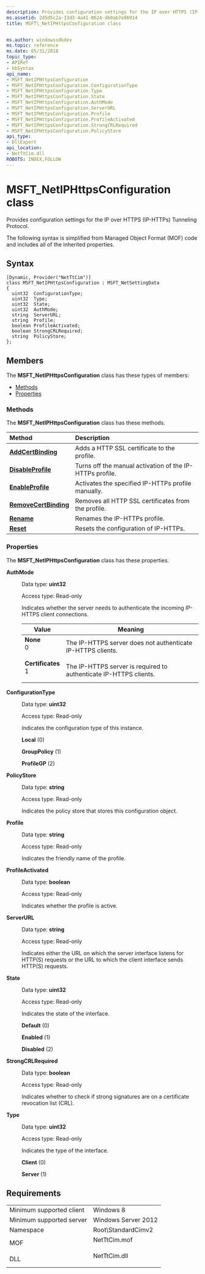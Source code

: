 ```yaml
---
description: Provides configuration settings for the IP over HTTPS (IP-HTTPs) Tunneling Protocol.
ms.assetid: 2d5d5c2a-33d3-4a41-8624-db0ab7e86914
title: MSFT\_NetIPHttpsConfiguration class


ms.author: windowssdkdev
ms.topic: reference
ms.date: 05/31/2018
topic_type: 
- APIRef
- kbSyntax
api_name: 
- MSFT_NetIPHttpsConfiguration
- MSFT_NetIPHttpsConfiguration.ConfigurationType
- MSFT_NetIPHttpsConfiguration.Type
- MSFT_NetIPHttpsConfiguration.State
- MSFT_NetIPHttpsConfiguration.AuthMode
- MSFT_NetIPHttpsConfiguration.ServerURL
- MSFT_NetIPHttpsConfiguration.Profile
- MSFT_NetIPHttpsConfiguration.ProfileActivated
- MSFT_NetIPHttpsConfiguration.StrongCRLRequired
- MSFT_NetIPHttpsConfiguration.PolicyStore
api_type: 
- DllExport
api_location: 
- NetTtCim.dll
ROBOTS: INDEX,FOLLOW
---
```


# MSFT\_NetIPHttpsConfiguration class

Provides configuration settings for the IP over HTTPS (IP-HTTPs) Tunneling Protocol.

The following syntax is simplified from Managed Object Format (MOF) code and includes all of the inherited properties.

## Syntax

``` syntax
[Dynamic, Provider("NetTtCim")]
class MSFT_NetIPHttpsConfiguration : MSFT_NetSettingData
{
  uint32  ConfigurationType;
  uint32  Type;
  uint32  State;
  uint32  AuthMode;
  string  ServerURL;
  string  Profile;
  boolean ProfileActivated;
  boolean StrongCRLRequired;
  string  PolicyStore;
};
```

## Members

The **MSFT\_NetIPHttpsConfiguration** class has these types of members:

-   [Methods](#methods)
-   [Properties](#properties)

### Methods

The **MSFT\_NetIPHttpsConfiguration** class has these methods.



| Method                                                                      | Description                                                         |
|:----------------------------------------------------------------------------|:--------------------------------------------------------------------|
| [**AddCertBinding**](addcertbinding-msft-netiphttpsconfiguration.md)       | Adds a HTTP SSL certificate to the profile.<br/>              |
| [**DisableProfile**](disableprofile-msft-netiphttpsconfiguration.md)       | Turns off the manual activation of the IP-HTTPs profile.<br/> |
| [**EnableProfile**](enableprofile-msft-netiphttpsconfiguration.md)         | Activates the specified IP-HTTPs profile manually.<br/>       |
| [**RemoveCertBinding**](removecertbinding-msft-netiphttpsconfiguration.md) | Removes all HTTP SSL certificates from the profile.<br/>      |
| [**Rename**](rename-msft-netiphttpsconfiguration.md)                       | Renames the IP-HTTPs profile.<br/>                            |
| [**Reset**](reset-msft-netiphttpsconfiguration.md)                         | Resets the configuration of IP-HTTPs.<br/>                    |



 

### Properties

The **MSFT\_NetIPHttpsConfiguration** class has these properties.

<dl> <dt>

**AuthMode**
</dt> <dd> <dl> <dt>

Data type: **uint32**
</dt> <dt>

Access type: Read-only
</dt> </dl>

Indicates whether the server needs to authenticate the incoming IP-HTTPS client connections.



| Value                                                                                                                                                                                                                                           | Meaning                                                                      |
|-------------------------------------------------------------------------------------------------------------------------------------------------------------------------------------------------------------------------------------------------|------------------------------------------------------------------------------|
| <span id="None"></span><span id="none"></span><span id="NONE"></span><dl> <dt>**None**</dt> <dt>0</dt> </dl>                                 | The IP-HTTPS server does not authenticate IP-HTTPS clients. <br/>      |
| <span id="Certificates"></span><span id="certificates"></span><span id="CERTIFICATES"></span><dl> <dt>**Certificates**</dt> <dt>1</dt> </dl> | The IP-HTTPS server is required to authenticate IP-HTTPS clients.<br/> |



 

</dd> <dt>

**ConfigurationType**
</dt> <dd> <dl> <dt>

Data type: **uint32**
</dt> <dt>

Access type: Read-only
</dt> </dl>

Indicates the configuration type of this instance.

<dl> <dt>

<span id="Local"></span><span id="local"></span><span id="LOCAL"></span>**Local** (0)
</dt> <dt>

<span id="GroupPolicy"></span><span id="grouppolicy"></span><span id="GROUPPOLICY"></span>**GroupPolicy** (1)
</dt> <dt>

<span id="ProfileGP"></span><span id="profilegp"></span><span id="PROFILEGP"></span>**ProfileGP** (2)
</dt> </dl>

</dd> <dt>

**PolicyStore**
</dt> <dd> <dl> <dt>

Data type: **string**
</dt> <dt>

Access type: Read-only
</dt> </dl>

Indicates the policy store that stores this configuration object.

</dd> <dt>

**Profile**
</dt> <dd> <dl> <dt>

Data type: **string**
</dt> <dt>

Access type: Read-only
</dt> </dl>

Indicates the friendly name of the profile.

</dd> <dt>

**ProfileActivated**
</dt> <dd> <dl> <dt>

Data type: **boolean**
</dt> <dt>

Access type: Read-only
</dt> </dl>

Indicates whether the profile is active.

</dd> <dt>

**ServerURL**
</dt> <dd> <dl> <dt>

Data type: **string**
</dt> <dt>

Access type: Read-only
</dt> </dl>

Indicates either the URL on which the server interface listens for HTTP(S) requests or the URL to which the client interface sends HTTP(S) requests.

</dd> <dt>

**State**
</dt> <dd> <dl> <dt>

Data type: **uint32**
</dt> <dt>

Access type: Read-only
</dt> </dl>

Indicates the state of the interface.

<dl> <dt>

<span id="Default"></span><span id="default"></span><span id="DEFAULT"></span>**Default** (0)
</dt> <dt>

<span id="Enabled"></span><span id="enabled"></span><span id="ENABLED"></span>**Enabled** (1)
</dt> <dt>

<span id="Disabled"></span><span id="disabled"></span><span id="DISABLED"></span>**Disabled** (2)
</dt> </dl>

</dd> <dt>

**StrongCRLRequired**
</dt> <dd> <dl> <dt>

Data type: **boolean**
</dt> <dt>

Access type: Read-only
</dt> </dl>

Indicates whether to check if strong signatures are on a certificate revocation list (CRL).

</dd> <dt>

**Type**
</dt> <dd> <dl> <dt>

Data type: **uint32**
</dt> <dt>

Access type: Read-only
</dt> </dl>

Indicates the type of the interface.

<dl> <dt>

<span id="Client"></span><span id="client"></span><span id="CLIENT"></span>**Client** (0)
</dt> <dt>

<span id="Server"></span><span id="server"></span><span id="SERVER"></span>**Server** (1)
</dt> </dl>

</dd> </dl>

## Requirements



|                                     |                                                                                         |
|-------------------------------------|-----------------------------------------------------------------------------------------|
| Minimum supported client<br/> | Windows 8<br/>                                                                    |
| Minimum supported server<br/> | Windows Server 2012<br/>                                                          |
| Namespace<br/>                | Root\\StandardCimv2<br/>                                                          |
| MOF<br/>                      | <dl> <dt>NetTtCim.mof</dt> </dl> |
| DLL<br/>                      | <dl> <dt>NetTtCim.dll</dt> </dl> |



 

 




